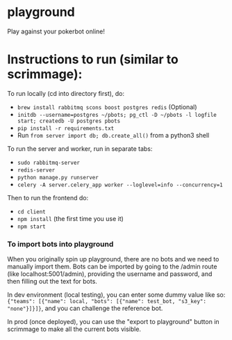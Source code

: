 # playground
Play against your pokerbot online!

# Instructions to run (similar to scrimmage):
To run locally (cd into directory first), do:

- `brew install rabbitmq scons boost postgres redis` (Optional)
- `initdb --username=postgres ~/pbots; pg_ctl -D ~/pbots -l logfile start; createdb -U postgres pbots`
- `pip install -r requirements.txt`
- Run `from server import db; db.create_all()` from a python3 shell

To run the server and worker, run in separate tabs:

- `sudo rabbitmq-server`
- `redis-server`
- `python manage.py runserver`
- `celery -A server.celery_app worker --loglevel=info --concurrency=1`

Then to run the frontend do:

- `cd client`
- `npm install` (the first time you use it)
- `npm start`

### To import bots into playground
When you originally spin up playground, there are no bots and we need to manually import them.
Bots can be imported by going to the /admin route (like localhost:5001/admin), providing the username and password, and then filling out the text for bots.

In dev environment (local testing), you can enter some dummy value like so: `{"teams": [{"name": local, "bots": [{"name": test_bot, "s3_key": "none"}]}]}`, and you can challenge the reference bot.

In prod (once deployed), you can use the "export to playground" button in scrimmage to make all the current bots visible.
